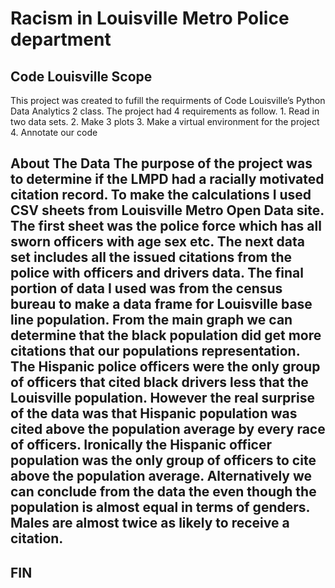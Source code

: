 <h1> Racism in Louisville Metro Police department </h1>

<h2>Code Louisville Scope </h2>
This project was created to fufill the requirments of Code Louisville’s Python Data Analytics 2 class. The project had 4 requirements as follow. 
1. Read in two data sets.
2. Make 3 plots
3. Make a virtual environment for the project 
4. Annotate our code 

<h2> About The Data
The purpose of the project was to determine if the LMPD had a racially motivated citation record. To make the calculations I used CSV sheets from Louisville Metro Open Data site. The first sheet was the police force which has all sworn officers with age sex etc. The next data set includes all the issued citations from the police with officers and drivers data. The final portion of data I used was from the census bureau to make a data frame for Louisville base line population. From the main graph we can determine that the black population did get more citations that our populations representation. The Hispanic police officers were the only group of officers that cited black drivers less that the Louisville population. However the real surprise of the data was that Hispanic population was cited above the population average by every race of officers. Ironically the Hispanic officer population was the only group of officers to cite above the population average. Alternatively we can conclude from the data the even though the population is almost equal in terms of genders. Males are almost twice as likely to receive a citation. 

<h2> FIN </h2>